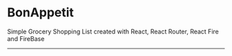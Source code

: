 BonAppetit
====

Simple Grocery Shopping List created with React, React Router, React Fire and FireBase

---
